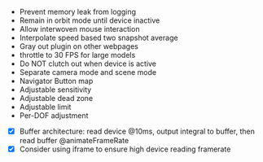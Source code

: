 - Prevent memory leak from logging
- Remain in orbit mode until device inactive
- Allow interwoven mouse interaction
- Interpolate speed based two snapshot average
- Gray out plugin on other webpages
- throttle to 30 FPS for large models
- Do NOT clutch out when device is active
- Separate camera mode and scene mode
- Navigator Button map
- Adjustable sensitivity
- Adjustable dead zone
- Adjustable limit
- Per-DOF adjustment

- [x] Buffer architecture: read device @10ms, output integral to buffer, then read buffer @animateFrameRate
- [x] Consider using iframe to ensure high device reading framerate
